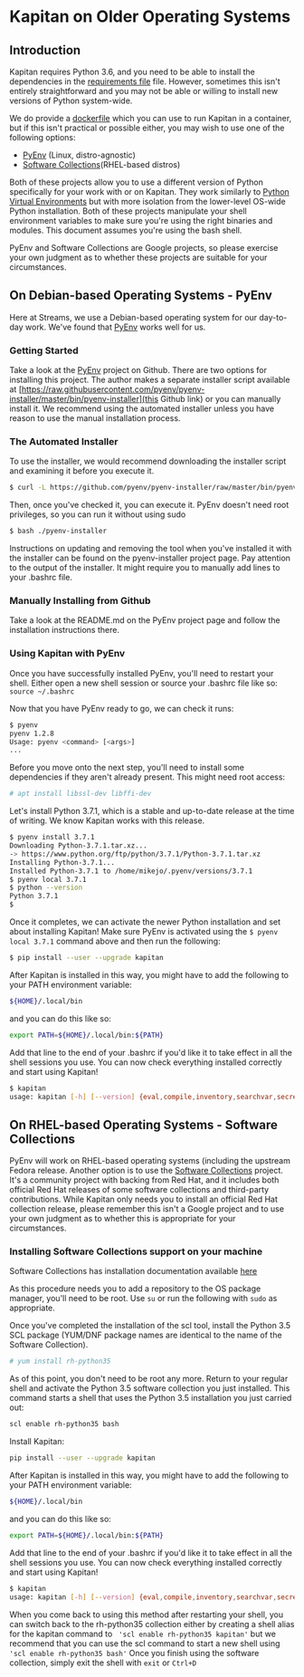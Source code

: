 # Kapitan on Older Operating Systems

## Introduction

Kapitan requires Python 3.6, and you need to be able to install the dependencies in the 
[requirements file](https://github.com/deepmind/kapitan/blob/master/requirements.txt) file.  However, sometimes this isn't entirely straightforward and you may not be able or willing to install new versions of Python system-wide.  

We do provide a [dockerfile](dockerfile) which you can use to run Kapitan in a container, but if this isn't practical or possible either, you may wish to use one of the following options:
* [PyEnv](https://github.com/pyenv/pyenv) (Linux, distro-agnostic)
* [Software Collections](https://www.softwarecollections.org)(RHEL-based distros)

Both of these projects allow you to use a different version of Python specifically for your work with or on Kapitan.  They work similarly to [Python Virtual Environments](https://docs.python.org/3/tutorial/venv.html) but with more isolation from the lower-level OS-wide Python installation.  Both of these projects manipulate your shell environment variables to make sure you're using the right binaries and modules.  This document assumes you're using the bash shell. 

PyEnv and Software Collections are Google projects, so please exercise your own judgment as to whether these projects are suitable for your circumstances.

## On Debian-based Operating Systems - PyEnv

Here at Streams, we use a Debian-based operating system for our day-to-day work.  We've found that [PyEnv](https://github.com/pyenv/pyenv) works well for us.
### Getting Started
Take a look at the [PyEnv](https://github.com/pyenv/pyenv) project on Github.  There are two options for installing this project.  The author makes a separate installer script available at [https://raw.githubusercontent.com/pyenv/pyenv-installer/master/bin/pyenv-installer](this Github link) or you can manually install it.  We recommend using the automated installer unless you have reason to use the manual installation process.

### The Automated Installer

To use the installer, we would recommend downloading the installer script and examining it before you execute it.  
```bash
$ curl -L https://github.com/pyenv/pyenv-installer/raw/master/bin/pyenv-installer > pyenv-installer
```
Then, once you've checked it, you can execute it.  PyEnv doesn't need root privileges, so you can run it without using sudo
```bash
$ bash ./pyenv-installer
```
Instructions on updating and removing the tool when you've installed it with the installer can be found on the pyenv-installer project page.  Pay attention to the output of the installer.  It might require you to manually add lines to your .bashrc file.

### Manually Installing from Github
Take a look at the README.md on the PyEnv project page and follow the installation instructions there.

### Using Kapitan with PyEnv
Once you have successfully installed PyEnv, you'll need to restart your shell.  Either open a new shell session or source your .bashrc file like so: ``` source ~/.bashrc```

Now that you have PyEnv ready to go, we can check it runs:
```bash
$ pyenv 
pyenv 1.2.8
Usage: pyenv <command> [<args>]
...
```
Before you move onto the next step, you'll need to install some dependencies if they aren't already present.  This might need root access:
```bash
# apt install libssl-dev libffi-dev
```

Let's install Python 3.7.1, which is a stable and up-to-date release at the time of writing.  We know Kapitan works with this release.
```bash
$ pyenv install 3.7.1
Downloading Python-3.7.1.tar.xz...
-> https://www.python.org/ftp/python/3.7.1/Python-3.7.1.tar.xz
Installing Python-3.7.1...
Installed Python-3.7.1 to /home/mikejo/.pyenv/versions/3.7.1
$ pyenv local 3.7.1
$ python --version
Python 3.7.1
$ 
```
Once it completes, we can activate the newer Python installation and set about installing Kapitan!
Make sure PyEnv is activated using the ```$ pyenv local 3.7.1``` command above and then run the following:
```bash
$ pip install --user --upgrade kapitan
```
After Kapitan is installed in this way, you might have to add the following to your PATH environment variable:
```bash
${HOME}/.local/bin
```
and you can do this like so:
```bash
export PATH=${HOME}/.local/bin:${PATH}
```
Add that line to the end of your .bashrc if you'd like it to take effect in all the shell sessions you use.
You can now check everything installed correctly and start using Kapitan!
```bash
$ kapitan
usage: kapitan [-h] [--version] {eval,compile,inventory,searchvar,secrets} ...
```
## On RHEL-based Operating Systems - Software Collections
PyEnv will work on RHEL-based operating systems (including the upstream Fedora release.  Another option is to use the [Software Collections](https://www.softwarecollections.org/) project.  It's a community project with backing from Red Hat, and it includes both official Red Hat releases of some software collections and third-party contributions.  While Kapitan only needs you to install an official Red Hat collection release, please remember this isn't a Google project and to use your own judgment as to whether this is appropriate for your circumstances.

### Installing Software Collections support on your machine

Software Collections has installation documentation available [here](https://www.softwarecollections.org/en/docs/)

As this procedure needs you to add a repository to the OS package manager, you'll need to be root.  Use ```su``` or run the following with ```sudo``` as appropriate.

Once you've completed the installation of the scl tool, install the Python 3.5 SCL package (YUM/DNF package names are identical to the name of the Software Collection).  
```bash
# yum install rh-python35
```
As of this point, you don't need to be root any more.  Return to your regular shell and activate the Python 3.5 software collection you just installed.  This command starts a shell that uses the Python 3.5 installation you just carried out:
```bash
scl enable rh-python35 bash
```
Install Kapitan:
```bash
pip install --user --upgrade kapitan
```
After Kapitan is installed in this way, you might have to add the following to your PATH environment variable:
```bash
${HOME}/.local/bin
```
and you can do this like so:
```bash
export PATH=${HOME}/.local/bin:${PATH}
```
Add that line to the end of your .bashrc if you'd like it to take effect in all the shell sessions you use.
You can now check everything installed correctly and start using Kapitan!
```bash
$ kapitan
usage: kapitan [-h] [--version] {eval,compile,inventory,searchvar,secrets} ...
```
When you come back to using this method after restarting your shell, you can switch back to the rh-python35 collection either by creating a shell alias for the kapitan command to ``` 'scl enable rh-python35 kapitan'``` 
but we recommend that you can use the scl command to start a new shell using
``` 'scl enable rh-python35 bash' ```
Once you finish using the software collection, simply exit the shell with ``` exit ```  or ``` Ctrl+D ```
